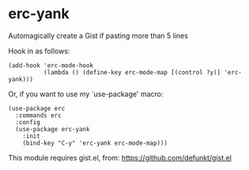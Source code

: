 # erc-yank

Automagically create a Gist if pasting more than 5 lines

Hook in as follows:

    (add-hook 'erc-mode-hook
              (lambda () (define-key erc-mode-map [(control ?y)] 'erc-yank)))

Or, if you want to use my `use-package' macro:

    (use-package erc
      :commands erc
      :config
      (use-package erc-yank
        :init
        (bind-key "C-y" 'erc-yank erc-mode-map)))

This module requires gist.el, from: https://github.com/defunkt/gist.el
